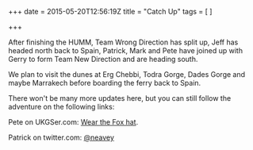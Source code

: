 +++
date = 2015-05-20T12:56:19Z
title = "Catch Up"
tags = [ ]

+++

<p>After finishing the HUMM, Team Wrong Direction has split up, Jeff has headed north back to Spain, Patrick, Mark and Pete have joined up with Gerry to form Team New Direction and are heading south.</p>

<p>We plan to visit the dunes at Erg Chebbi, Todra Gorge, Dades Gorge and maybe Marrakech before boarding the ferry back to Spain.</p>

<p>There won't be many more updates here, but you can still follow the adventure on the following links:</p>

<p>Pete on UKGSer.com: <a href="http://www.ukgser.com/forums/showthread.php/397531-Wear-the-Fox-hat!?p=4081890">Wear the Fox hat</a>.</p>

<p>Patrick on twitter.com: <a href="http://twitter.com/neavey">@neavey</a></p>
